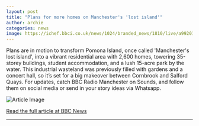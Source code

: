 ```yaml
---
layout: post
title: "Plans for more homes on Manchester's 'lost island'"
author: archie
categories: news
image: https://ichef.bbci.co.uk/news/1024/branded_news/1810/live/a99201e0-9f00-11f0-bf4d-3be239c29483.png
---
```

Plans are in motion to transform Pomona Island, once called 'Manchester's lost island', into a vibrant residential area with 2,600 homes, towering 35-storey buildings, student accommodation, and a lush 15-acre park by the water. This industrial wasteland was previously filled with gardens and a concert hall, so it’s set for a big makeover between Cornbrook and Salford Quays. For updates, catch BBC Radio Manchester on Sounds, and follow them on social media or send in your story ideas via Whatsapp.

![Article Image](https://ichef.bbci.co.uk/news/1024/branded_news/1810/live/a99201e0-9f00-11f0-bf4d-3be239c29483.png)

[Read the full article at BBC News](https://www.bbc.com/news/articles/c9v73xwm7gvo?at_medium=RSS&at_campaign=rss)

---
